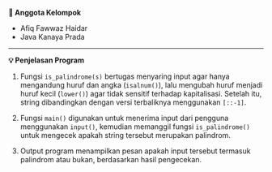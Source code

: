 **👥 Anggota Kelompok**

- Afiq Fawwaz Haidar
- Java Kanaya Prada

---

**💡 Penjelasan Program**

1. Fungsi `is_palindrome(s)` bertugas menyaring input agar hanya mengandung huruf dan angka (`isalnum()`), lalu mengubah huruf menjadi huruf kecil (`lower()`) agar tidak sensitif terhadap kapitalisasi. Setelah itu, string dibandingkan dengan versi terbaliknya menggunakan `[::-1]`.

2. Fungsi `main()` digunakan untuk menerima input dari pengguna menggunakan `input()`, kemudian memanggil fungsi `is_palindrome()` untuk mengecek apakah string tersebut merupakan palindrom.

3. Output program menampilkan pesan apakah input tersebut termasuk palindrom atau bukan, berdasarkan hasil pengecekan.
